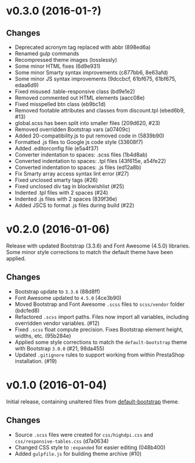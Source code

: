# v0.3.0 (2016-01-?)

## Changes

- Deprecated acronym tag replaced with abbr (898ed6a)
- Renamed gulp commands
- Recompressed theme images (losslessly)
- Some minor HTML fixes (6d9e931)
- Some minor Smarty syntax improvements (c877bb6, 8e63afd)
- Some minor JS syntax improvements (9dccbcf, 61bf675, 61bf675, edaa6d9)
- Fixed misused .table-responsive class (bd9e1e2)
- Removed commented out HTML elements (aacc08e)
- Fixed misspelled btn class (eb9bc1d)
- Removed footable attributes and classes from discount.tpl (ebed6b9, #13)
- global.scss has been split into smaller files (209d620, #23)
- Removed overridden Bootstrap vars (a07409c)
- Added 20-compatibility.js to put removed code in (5839b90)
- Formatted .js files to Google js code style (33608f7)
- Added .editorconfig file (e5a4f37)
- Converter indentation to spaces: .scss files (1b4d8ab)
- Converted indentation to spaces: .tpl files (43f615e, a54fe22)
- Converted indentation to spaces: .js files (ed12a8b)
- Fix Smarty array access syntax lint error (#27)
- Fixed unclosed smarty tags (#26)
- Fixed unclosed div tag in blockwishlist (#25)
- Indented .tpl files with 2 spaces (#24)
- Indented .js files with 2 spaces (839f36e)
- Added JSCS to format .js files during build (#22)

# v0.2.0 (2016-01-06)

Release with updated Bootstrap (3.3.6) and Font Awesome (4.5.0) libraries.
Some minor style corrections to match the default theme have been applied.

## Changes

- Bootstrap update to `3.3.6` (88d8ff)
- Font Awesome updated to `4.5.0` (4ce3b90)
- Moved Bootstrap and Font Awesome `.scss` files to `scss/vendor` folder (bdcfed8)
- Refactored `.scss` import paths. Files now import all variables, including overridden vendor variables. (#12)
- Fixed `.scss` float compute precision. Fixes Bootstrap element height, widths, etc. (95b284e)
- Applied some style corrections to match the `default-bootstrap` theme with Bootstrap `3.0.0` (#21, 98da455)
- Updated `.gitignore` rules to support working from within PrestaShop installation. (#19)

# v0.1.0 (2016-01-04)

Initial release, containing unaltered files from
[default-bootstrap](https://github.com/PrestaShop/PrestaShop/tree/824cf32752213c6f1f505852a2044b1a5916f621)
theme.

## Changes

- Source `.scss` files were created for `css/highdpi.css` and `css/responsive-tables.css` (d7a0634)
- Changed CSS style to `:expanded` for easier editing (048b400)
- Added `gulpfile.js` for building theme archive (#10)
